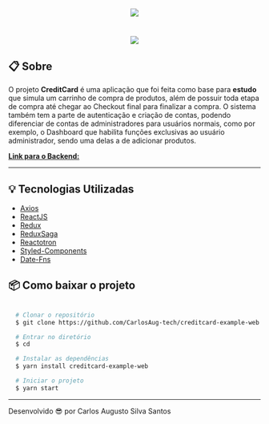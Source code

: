 <h1 align="center" >
  <img src="https://ik.imagekit.io/ik54mxkwpj/logo-creditcard_xpkQuTJlq.png" />
</h1>

<h1 align="center" >
  <img src="https://ik.imagekit.io/ik54mxkwpj/apresentacaocreditfake_FEuD8EWM6.gif" />
</h1>

## 📋 Sobre

O projeto **CreditCard** é uma aplicação que foi feita como base para **estudo** que simula um carrinho de compra de produtos, além de possuir toda etapa de compra até chegar ao Checkout final para finalizar a compra. O sistema também tem a parte de autenticação e criação de contas, podendo diferenciar de contas de administradores para usuários normais, como por exemplo, o Dashboard que habilita funções exclusivas ao usuário administrador, sendo uma delas a de adicionar produtos.

[**Link para o Backend:**](https://github.com/CarlosAug-tech/creditcard-example-server)

---

## 💡 Tecnologias Utilizadas

- [Axios](https://github.com/axios/axios)
- [ReactJS](https://reactjs.org/)
- [Redux](https://redux.js.org/)
- [ReduxSaga](https://redux-saga.js.org/)
- [Reactotron](https://github.com/infinitered/reactotron)
- [Styled-Components](https://styled-components.com/)
- [Date-Fns](https://date-fns.org/)

## 📦 Como baixar o projeto

```bash

  # Clonar o repositório
  $ git clone https://github.com/CarlosAug-tech/creditcard-example-web.git

  # Entrar no diretório
  $ cd

  # Instalar as dependências
  $ yarn install creditcard-example-web

  # Iniciar o projeto
  $ yarn start

```

---

Desenvolvido 😎 por Carlos Augusto Silva Santos
